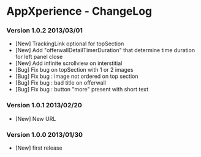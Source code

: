 AppXperience - ChangeLog
============ 

### Version 1.0.2 2013/03/01
- [New] TrackingLink optional for topSection
- [New] Add "offerwallDetailTimerDuration" that determine time duration for left panel close
- [New] Add infinite scrollview on interstitial
- [Bug] Fix bug on topSection with 1 or 2 images
- [Bug] Fix bug : image not ordered on top section
- [Bug] Fix bug : bad title on offerwall
- [Bug] Fix bug : button "more" present with short text

### Version 1.0.1 2013/02/20
- [New] New URL
### Version 1.0.0 2013/01/30
- [New] first release